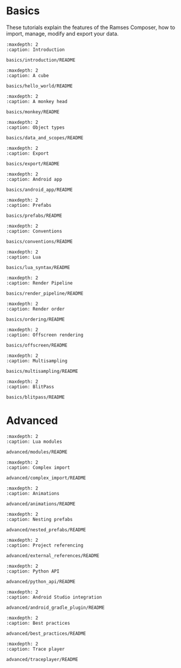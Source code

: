 # Basics

These tutorials explain the features of the Ramses Composer, how to import, manage, modify and export
your data.

```{toctree}
:maxdepth: 2
:caption: Introduction

basics/introduction/README
```

```{toctree}
:maxdepth: 2
:caption: A cube

basics/hello_world/README
```

```{toctree}
:maxdepth: 2
:caption: A monkey head

basics/monkey/README
```

```{toctree}
:maxdepth: 2
:caption: Object types

basics/data_and_scopes/README
```

```{toctree}
:maxdepth: 2
:caption: Export

basics/export/README
```

```{toctree}
:maxdepth: 2
:caption: Android app

basics/android_app/README
```

```{toctree}
:maxdepth: 2
:caption: Prefabs

basics/prefabs/README
```

```{toctree}
:maxdepth: 2
:caption: Conventions

basics/conventions/README
```

```{toctree}
:maxdepth: 2
:caption: Lua

basics/lua_syntax/README
```

```{toctree}
:maxdepth: 2
:caption: Render Pipeline

basics/render_pipeline/README
```

```{toctree}
:maxdepth: 2
:caption: Render order

basics/ordering/README
```

```{toctree}
:maxdepth: 2
:caption: Offscreen rendering

basics/offscreen/README
```

```{toctree}
:maxdepth: 2
:caption: Multisampling

basics/multisampling/README
```

```{toctree}
:maxdepth: 2
:caption: BlitPass

basics/blitpass/README
```

# Advanced

```{toctree}
:maxdepth: 2
:caption: Lua modules

advanced/modules/README
```

```{toctree}
:maxdepth: 2
:caption: Complex import

advanced/complex_import/README
```

```{toctree}
:maxdepth: 2
:caption: Animations

advanced/animations/README
```

```{toctree}
:maxdepth: 2
:caption: Nesting prefabs

advanced/nested_prefabs/README
```

```{toctree}
:maxdepth: 2
:caption: Project referencing

advanced/external_references/README
```

```{toctree}
:maxdepth: 2
:caption: Python API

advanced/python_api/README
```

```{toctree}
:maxdepth: 2
:caption: Android Studio integration

advanced/android_gradle_plugin/README
```

```{toctree}
:maxdepth: 2
:caption: Best practices

advanced/best_practices/README
```

```{toctree}
:maxdepth: 2
:caption: Trace player

advanced/traceplayer/README
```
